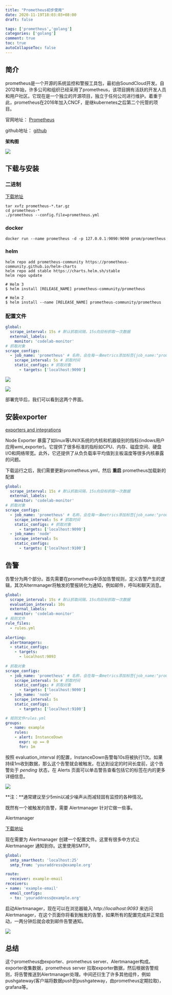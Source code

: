 ```yaml
---
title: "Prometheus初步使用"
date: 2020-11-19T18:03:03+08:00
draft: false

tags: ['prometheus','golang']
categories: ['golang']
comment: true
toc: true
autoCollapseToc: false
---
```


## 简介

prometheus是一个开源的系统监控和警报工具包，最初由SoundCloud开发。自2012年始，许多公司和组织已经采用了prometheus，该项目拥有活跃的开发人员和用户社区。它现在是一个独立的开源项目，独立于任何公司进行维护。着重于此，prometheus在2016年加入CNCF，是继kubernetes之后第二个托管的项目。

官网地址： [Prometheus](https://prometheus.io/)

github地址： [github](https://github.com/prometheus/prometheus)

**架构图**

![](https://prometheus.io/assets/architecture.png)

## 下载与安装

### 二进制

[下载地址](https://prometheus.io/download/)

```
tar xvfz prometheus-*.tar.gz
cd prometheus-*
./prometheus --config.file=prometheus.yml
```

### docker 

```
docker run --name prometheus -d -p 127.0.0.1:9090:9090 prom/prometheus
```

### helm

```
helm repo add prometheus-community https://prometheus-community.github.io/helm-charts
helm repo add stable https://charts.helm.sh/stable
helm repo update

# Helm 3
$ helm install [RELEASE_NAME] prometheus-community/prometheus

# Helm 2
$ helm install --name [RELEASE_NAME] prometheus-community/prometheus

```

### 配置文件

```yaml
global:
  scrape_interval: 15s # 默认抓取间隔，15s向目标抓取一次数据
  external_labels:
    monitor: 'codelab-monitor'
# 抓取对象
scrape_configs:
  - job_name: 'prometheus' # 名称，会在每一条metrics添加标签{job_name:"prometheus"}
    scrape_interval: 5s # 抓取时间
    static_configs: # 抓取对象
      - targets: ['localhost:9090']
```

![](https://raw.githubusercontent.com/betterfor/cloudImage/master/images/2020-11-20/graph.png)

![](https://raw.githubusercontent.com/betterfor/cloudImage/master/images/2020-11-20/metrics.png)

部署完毕后，我们可以看到这两个界面。

## 安装exporter

[exporters and integrations](https://prometheus.io/docs/instrumenting/exporters/)

Node Exporter 暴露了如linux等UNIX系统的内核和机器级别的指标(indows用户应用wmi_exporter)。它提供了很多标准的指标如CPU、内存、磁盘空间、硬盘I/O和网络带宽。此外，它还提供了从负负载率平均值到主板温度等很多内核暴露的问题。

下载运行之后，我们需要更新prometheus.yml，然后 **重启** prometheus加载新的配置

```yaml
global:
  scrape_interval: 15s # 默认抓取间隔，15s向目标抓取一次数据
  external_labels:
    monitor: 'codelab-monitor'
# 抓取对象
scrape_configs:
  - job_name: 'prometheus' # 名称，会在每一条metrics添加标签{job_name:"prometheus"}
    scrape_interval: 5s # 抓取时间
    static_configs: # 抓取对象
      - targets: ['localhost:9090']
  - job_name: 'node'
    scrape_interval: 5s
    static_configs:
      - targets: ['localhost:9100']
```

## 告警

告警分为两个部分。首先需要在prometheus中添加告警规则，定义告警产生的逻辑，其次Altermanager将触发的警报转化为通知，例如邮件，呼叫和聊天消息。

```yaml
global:
  scrape_interval: 15s # 默认抓取间隔，15s向目标抓取一次数据
  evaluation_interval: 10s
  external_labels:
    monitor: 'codelab-monitor'
# 规则文件
rule_files:
  - rules.yml
  
alerting:
  alertmanagers:
  - static_configs:
    - targets:
      - localhost:9093
      
# 抓取对象
scrape_configs:
  - job_name: 'prometheus' # 名称，会在每一条metrics添加标签{job_name:"prometheus"}
    scrape_interval: 5s # 抓取时间
    static_configs: # 抓取对象
      - targets: ['localhost:9090']
  - job_name: 'node'
    scrape_interval: 5s
    static_configs:
      - targets: ['localhost:9100']
```

```yaml
# 规则文件rules.yml
groups:
  - name: example
    rules:
    - alert: InstanceDown
      expr: up == 0
      for: 1m
```

按照 evaluation_interval 的配置，InstanceDown告警每10s将被执行1次。如果持续1m收到数据，那么这个告警就会被触发。在达到设定的时间长度前，这个告警处于 *pending* 状态，在 Alerts 页面可以单击警告查看包括它的标签在内的更多详细信息。

![](https://raw.githubusercontent.com/betterfor/cloudImage/master/images/2020-11-20/pending.png)

**注：**通常建议至少5min以减少噪声从而减轻固有监控的各种情况。

既然有一个被触发的告警，需要 Alertmanager 针对它做一些事。

Alertmanager

[下载地址](https://prometheus.io/download/)

现在需要为 Alertmanager 创建一个配置文件。这里有很多中方式让Alertmanager 通知到你。这里使用SMTP。

```yaml
global:
  smtp_smarthost: 'localhost:25'
  smtp_from: 'youraddress@example.org'

route:
  receiver: example-email
receivers:
- name: 'example-email'
  email_configs:
  - to: 'youraddress@example.org'

```

启动Alertmanager，现在可以在浏览器输入 *http://localhost:9093* 来访问 Alertmanager，在这个页面你将看到触发的告警，如果所有的配置完成并正常启动，一两分钟后就会收到邮件告警通知。

![](https://raw.githubusercontent.com/betterfor/cloudImage/master/images/2020-11-20/alertmanager.png)



## 总结

这个prometheus由exporter、prometheus server、Alertmanager构成。exporter收集数据，prometheus server 拉取exporter数据，然后根据告警规则，将告警推送到Alertmanager处理。中间还衍生了许多其他组件，例如pushgateway(客户端将数据push到pushgateway，由prometheus定期拉取)，grafana等。

